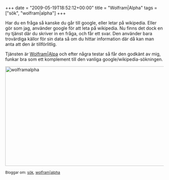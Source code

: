 +++
date = "2009-05-19T18:52:12+00:00"
title = "Wolfram|Alpha"
tags = ["sök", "wolfram|alpha"]
+++

Har du en fråga så kanske du går till google, eller letar på wikipedia. Eller gör som jag, använder google för att leta på wikipedia. Nu finns det dock en ny tjänst där du skriver in en fråga, och får ett svar. Den använder bara trovärdiga källor för sin data så om du hittar information där då kan man anta att den är tillförlitlig.

Tjänsten är [Wolfram|Alpa][1] och efter några testar så får den godkänt av mig, funkar bra som ett komplement till den vanliga google/wikipedia-sökningen.

<img class="aligncenter size-full wp-image-130" title="wolframalpha" src="http://cdn.junkpile.se/2009/05/wolframalpha.png" alt="wolframalpha" width="582" height="317" />

<small> <p class='technorati-tags'>
  Bloggar om: <a class='technorati-link' href='http://bloggar.se/om/s%C3%B6k' rel='tag' target='_self'>sök</a>, <a class='technorati-link' href='http://bloggar.se/om/wolfram%7Calpha' rel='tag' target='_self'>wolfram|alpha</a>
</p></small>

 [1]: http://www.wolframalpha.com
